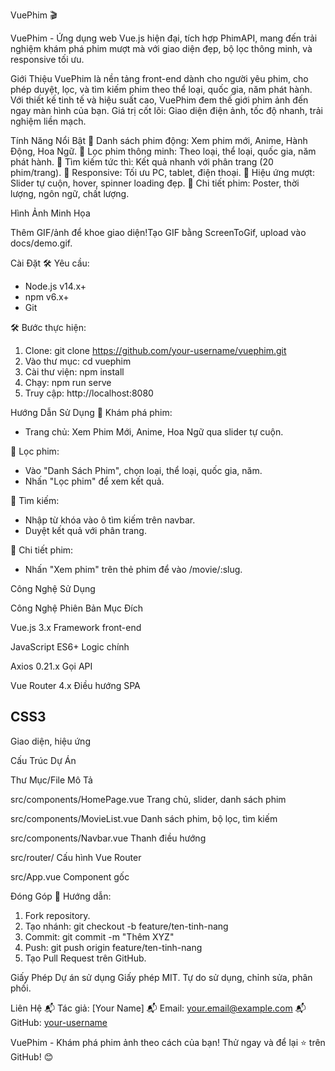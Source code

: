 VuePhim 🎬

VuePhim - Ứng dụng web Vue.js hiện đại, tích hợp PhimAPI, mang đến trải nghiệm khám phá phim mượt mà với giao diện đẹp, bộ lọc thông minh, và responsive tối ưu.

Giới Thiệu
VuePhim là nền tảng front-end dành cho người yêu phim, cho phép duyệt, lọc, và tìm kiếm phim theo thể loại, quốc gia, năm phát hành. Với thiết kế tinh tế và hiệu suất cao, VuePhim đem thế giới phim ảnh đến ngay màn hình của bạn.
Giá trị cốt lõi: Giao diện điện ảnh, tốc độ nhanh, trải nghiệm liền mạch.

Tính Năng Nổi Bật
🌟 Danh sách phim động: Xem phim mới, Anime, Hành Động, Hoa Ngữ.
🌟 Lọc phim thông minh: Theo loại, thể loại, quốc gia, năm phát hành.
🌟 Tìm kiếm tức thì: Kết quả nhanh với phân trang (20 phim/trang).
🌟 Responsive: Tối ưu PC, tablet, điện thoại.
🌟 Hiệu ứng mượt: Slider tự cuộn, hover, spinner loading đẹp.
🌟 Chi tiết phim: Poster, thời lượng, ngôn ngữ, chất lượng.


Hình Ảnh Minh Họa

Thêm GIF/ảnh để khoe giao diện!Tạo GIF bằng ScreenToGif, upload vào docs/demo.gif.


Cài Đặt
🛠 Yêu cầu:
  - Node.js v14.x+
  - npm v6.x+
  - Git

🛠 Bước thực hiện:
  1. Clone: git clone https://github.com/your-username/vuephim.git
  2. Vào thư mục: cd vuephim
  3. Cài thư viện: npm install
  4. Chạy: npm run serve
  5. Truy cập: http://localhost:8080


Hướng Dẫn Sử Dụng
📖 Khám phá phim:
  - Trang chủ: Xem Phim Mới, Anime, Hoa Ngữ qua slider tự cuộn.

📖 Lọc phim:
  - Vào "Danh Sách Phim", chọn loại, thể loại, quốc gia, năm.
  - Nhấn "Lọc phim" để xem kết quả.

📖 Tìm kiếm:
  - Nhập từ khóa vào ô tìm kiếm trên navbar.
  - Duyệt kết quả với phân trang.

📖 Chi tiết phim:
  - Nhấn "Xem phim" trên thẻ phim để vào /movie/:slug.


Công Nghệ Sử Dụng



Công Nghệ
Phiên Bản
Mục Đích



Vue.js
3.x
Framework front-end


JavaScript
ES6+
Logic chính


Axios
0.21.x
Gọi API


Vue Router
4.x
Điều hướng SPA


CSS3
-
Giao diện, hiệu ứng



Cấu Trúc Dự Án



Thư Mục/File
Mô Tả



src/components/HomePage.vue
Trang chủ, slider, danh sách phim


src/components/MovieList.vue
Danh sách phim, bộ lọc, tìm kiếm


src/components/Navbar.vue
Thanh điều hướng


src/router/
Cấu hình Vue Router


src/App.vue
Component gốc



Đóng Góp
🤝 Hướng dẫn:
  1. Fork repository.
  2. Tạo nhánh: git checkout -b feature/ten-tinh-nang
  3. Commit: git commit -m "Thêm XYZ"
  4. Push: git push origin feature/ten-tinh-nang
  5. Tạo Pull Request trên GitHub.


Giấy Phép
Dự án sử dụng Giấy phép MIT. Tự do sử dụng, chỉnh sửa, phân phối.

Liên Hệ
📬 Tác giả: [Your Name]
📬 Email: your.email@example.com
📬 GitHub: [your-username](https://github.com/your-username)

VuePhim - Khám phá phim ảnh theo cách của bạn! Thử ngay và để lại ⭐ trên GitHub! 😊
